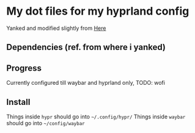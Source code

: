 # My dot files for my hyprland config
Yanked and modified slightly from [Here](https://github.com/flick0/dotfiles/tree/dreamy)

## Dependencies (ref. from where i yanked)

## Progress
Currently configured till waybar and hyprland only, TODO: wofi

## Install
Things inside `hypr` should go into `~/.config/hypr/`
Things inside `waybar` should go into `~/config/waybar`
